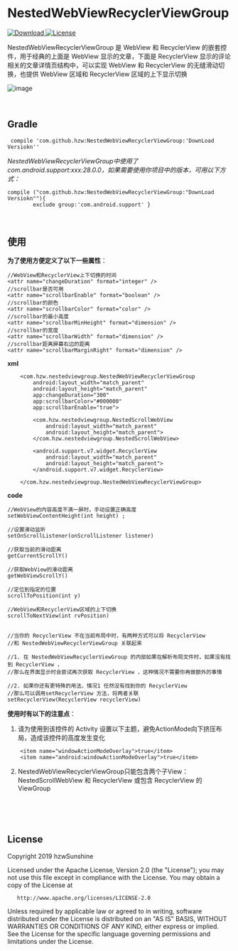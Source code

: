 # NestedWebViewRecyclerViewGroup

[ ![Download](https://api.bintray.com/packages/hzwsunshine/maven/NestedWebViewRecyclerViewGroup/images/download.svg) ](https://bintray.com/hzwsunshine/maven/NestedWebViewRecyclerViewGroup/_latestVersion)
[![License](https://img.shields.io/badge/License-Apache%202.0-blue.svg)](https://opensource.org/licenses/Apache-2.0)

NestedWebViewRecyclerViewGroup 是 WebView 和 RecyclerView 的嵌套控件，用于经典的上面是 WebView 显示的文章，下面是 RecyclerView 显示的评论相关的文章详情页结构中，可以实现 WebView 和 RecyclerView 的无缝滑动切换，也提供 WebView 区域和 RecyclerView 区域的上下显示切换

![image](https://github.com/HzwSunshine/NestedWebViewRecyclerViewGroup/blob/master/app/example/example.gif)

</br>

##  Gradle

     compile 'com.github.hzw:NestedWebViewRecyclerViewGroup:'DownLoad Versiokn''


*NestedWebViewRecyclerViewGroup中使用了com.android.support:xxx:28.0.0，如果需要使用你项目中的版本，可用以下方式：*

    compile ("com.github.hzw:NestedWebViewRecyclerViewGroup:"DownLoad Versiokn""){ 
            exclude group:'com.android.support' }

</br>

## 使用

**为了使用方便定义了以下一些属性**：
```
//WebView和RecyclerView上下切换的时间
<attr name="changeDuration" format="integer" /> 
//scrollbar是否可用
<attr name="scrollbarEnable" format="boolean" /> 
//scrollbar的颜色
<attr name="scrollbarColor" format="color" /> 
//scrollbar的最小高度
<attr name="scrollbarMinHeight" format="dimension" /> 
//scrollbar的宽度
<attr name="scrollbarWidth" format="dimension" /> 
//scrollbar距离屏幕右边的距离
<attr name="scrollbarMarginRight" format="dimension" /> 
```


**xml**
    
```
    <com.hzw.nestedviewgroup.NestedWebViewRecyclerViewGroup
        android:layout_width="match_parent"
        android:layout_height="match_parent"
        app:changeDuration="300"
        app:scrollbarColor="#000000"
        app:scrollbarEnable="true">

        <com.hzw.nestedviewgroup.NestedScrollWebView
            android:layout_width="match_parent"
            android:layout_height="match_parent">
        </com.hzw.nestedviewgroup.NestedScrollWebView>

        <android.support.v7.widget.RecyclerView
            android:layout_width="match_parent"
            android:layout_height="match_parent">
        </android.support.v7.widget.RecyclerView>
        
    </com.hzw.nestedviewgroup.NestedWebViewRecyclerViewGroup>
```


**code**

```
//WebView的内容高度不满一屏时，手动设置正确高度
setWebViewContentHeight(int height) ; 

//设置滑动监听
setOnScrollListener(onScrollListener listener)

//获取当前的滑动距离
getCurrentScrollY()

//获取WebView的滑动距离
getWebViewScrollY()

//定位到指定的位置
scrollToPosition(int y)

//WebView和RecyclerView区域的上下切换
scrollToNextView(int rvPosition)


//当你的 RecyclerView 不在当前布局中时，有两种方式可以将 RecyclerView
//和 NestedWebViewRecyclerViewGroup 关联起来

//1. 在 NestedWebViewRecyclerViewGroup 的内部如果在解析布局文件时，如果没有找到 RecyclerView ，
//那么在界面显示时会尝试再次获取 RecyclerView ，这种情况不需要你再做额外的事情

//2. 如果你还有更特殊的用法，情况1 任然没有找到你的 RecyclerView
//那么可以调用setRecyclerView 方法，将两者关联
setRecyclerView(RecyclerView recyclerView)
```



**使用时有以下的注意点**：
1. 请为使用到该控件的 Activity 设置以下主题，避免ActionMode向下挤压布局，造成该控件的高度发生变化
```
    <item name="windowActionModeOverlay">true</item>
    <item name="android:windowActionModeOverlay">true</item>
```
2. NestedWebViewRecyclerViewGroup只能包含两个子View： NestedScrollWebView 
和 RecyclerView 或包含 RecyclerView 的ViewGroup


</br></br></br>

License
-------

   Copyright 2019 hzwSunshine

   Licensed under the Apache License, Version 2.0 (the "License");
   you may not use this file except in compliance with the License.
   You may obtain a copy of the License at

       http://www.apache.org/licenses/LICENSE-2.0

   Unless required by applicable law or agreed to in writing, software
   distributed under the License is distributed on an "AS IS" BASIS,
   WITHOUT WARRANTIES OR CONDITIONS OF ANY KIND, either express or implied.
   See the License for the specific language governing permissions and
   limitations under the License.
